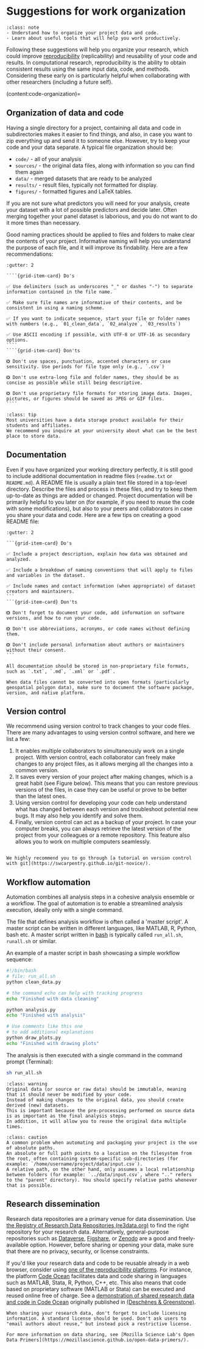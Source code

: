 # Suggestions for work organization 

```{admonition} Key objectives
:class: note
- Understand how to organize your project data and code.
- Learn about useful tools that will help you work productively.
```

Following these suggestions will help you organize your research, which could improve [reproducibility](https://the-turing-way.netlify.com) (replicability) and reusability of your code and results. In computational research, reproducibility is the ability to obtain consistent results using the same input data, code, and methods. Considering these early on is particularly helpful when collaborating with other researchers (including a future self). 

(content:code-organization)=
## Organization of data and code

Having a single directory for a project, containing all data and code in subdirectories 
makes it easier to find things, and also, in case you want to zip everything up and send it to someone else.
However, try to keep your code and your data separate. A typical file organization should be:

  - `code/` - all of your analysis
  - `sources/` - the original data files, along with information so you can find them again
  - `data/` - merged datasets that are ready to be analyzed
  - `results/` - result files, typically not formatted for display.
  - `figures/` - formatted figures and LaTeX tables.

If you are not sure what predictors you will need for your analysis,
create your dataset with a lot of possible predictors and decide
later.  Often merging together your panel dataset is laborious, and
you do not want to do it more times than necessary.

Good naming practices should be applied to files and folders to make clear the contents of your project. Informative naming will help you understand the purpose of each file, and it will improve its findability. Here are a few recommendations:

`````{grid}
:gutter: 2

````{grid-item-card} Do's

✅ Use delimiters (such as underscores "_" or dashes "-") to separate information contained in the file name.

✅ Make sure file names are informative of their contents, and be consistent in using a naming scheme. 

✅ If you want to indicate sequence, start your file or folder names with numbers (e.g., `01_clean_data`, `02_analyze`, `03_results`)

✅ Use ASCII encoding if possible, with UTF-8 or UTF-16 as secondary options.
````
````{grid-item-card} Don'ts

❎ Don't use spaces, punctuation, accented characters or case sensitivity. Use periods for file type only (e.g., `.csv`)

❎ Don't use extra-long file and folder names, they should be as concise as possible while still being descriptive. 

❎ Don't use proprietary file formats for storing image data. Images, pictures, or figures should be saved as JPEG or GIF files.
````
`````


```{admonition} Data storage 
:class: tip
Most universities have a data storage product available for their students and affiliates. 
We recommend you inquire at your university about what can be the best place to store data.
```

## Documentation

Even if you have organized your working directory perfectly, it is still good to include additional documentation in readme files (`readme.txt` or `README.md`). A README file is usually a plain text file stored in a top-level directory. Describe the files and process in these files, and try to keep them up-to-date as things are added or changed. Project documentation will be primarily helpful to you later on (for example, if you need to reuse the code with some modifications), but also to your peers and collaborators in case you share your data and code. Here are a few tips on creating a good README file:


````{grid}
:gutter: 2

```{grid-item-card} Do's

✅ Include a project description, explain how data was obtained and analyzed.

✅ Include a breakdown of naming conventions that will apply to files and variables in the dataset.

✅ Include names and contact information (when appropriate) of dataset creators and maintainers.
```
```{grid-item-card} Don'ts

❎ Don't forget to document your code, add information on software versions, and how to run your code.

❎ Don't use abbreviations, acronyms, or code names without defining them.

❎ Don't include personal information about authors or maintainers without their consent.
```
````

```{note}
All documentation should be stored in non-proprietary file formats, such as `.txt`, `.md`, `.xml` or `.pdf`.
```

```{note}
When data files cannot be converted into open formats (particularly geospatial polygon data), make sure to document the software package, version, and native platform.
```

## Version control

We recommend using version control to track changes to your code files. There are many advantages to using version control software, and here we list a few:

1. It enables multiple collaborators to simultaneously work on a single project. With version control, each collaborator can freely make changes to any project files, as it allows merging all the changes into a common version.
2. It saves every version of your project after making changes, which is a great habit (see Figure below). This means that you can restore previous versions of the files, in case they can be useful or prove to be better than the latest ones. 
3. Using version control for developing your code can help understand what has changed between each version and troubleshoot potential new bugs. It may also help you identify and solve them.
4. Finally, version control can act as a backup of your project. In case your computer breaks, you can always retrieve the latest version of the project from your colleagues or a remote repository. This feature also allows you to work on multiple computers seamlessly. 

```{figure} https://www.groovecommerce.com/hs-fs/hub/188845/file-4063238065-png/blog-files/version-control-comic.png
```

```{seealso}
We highly recommend you to go through [a tutorial on version control with git](https://swcarpentry.github.io/git-novice/).
```

## Workflow automation

Automation combines all analysis steps in a cohesive analysis ensemble or a workflow. 
The goal of automation is to enable a streamlined analysis execution, ideally only with a single command. 

The file that defines analysis workflow is often called a 'master script'. A master script can be written in different languages, like MATLAB, R, Python, bash etc. A master script written in [bash](http://swcarpentry.github.io/shell-novice/) is typically called `run_all.sh`, `runall.sh` or similar.

An example of a master script in bash showcasing a simple workflow sequence:

```bash
#!/bin/bash
# file: run_all.sh
python clean_data.py

# the command echo can help with tracking progress
echo "Finished with data cleaning"

python analysis.py
echo "Finished with analysis"

# Use comments like this one
# to add additional explanations
python draw_plots.py
echo "Finished with drawing plots"
```

The analysis is then executed with a single command in the command prompt (Terminal):

```bash
sh run_all.sh
```

```{admonition} Immutable data
:class: warning
Original data (or source or raw data) should be immutable, meaning that it should never be modified by your code. 
Instead of making changes to the original data, you should create derived (new) datasets.
This is important because the pre-processing performed on source data is as important as the final analysis steps.
In addition, it will allow you to reuse the original data multiple times.
```

```{admonition} Relative and absolute paths
:class: caution
A common problem when automating and packaging your project is the use of absolute paths.
An absolute or full path points to a location on the filesystem from the root, often containing system-specific sub-directories (for example: `/home/username/project/data/input.csv`). 
A relative path, on the other hand, only assumes a local relationship between folders (for example: `../data/input.csv`, where ".." refers to the "parent" directory). You should specify relative paths whenever that is possible.
```

## Research dissemination


Research data repositories are a primary venue for data dissemination. Use [the Registry of Research Data Repositories (re3data.org)](https://www.re3data.org) to find the right repository for your research data. Alternatively, general-purpose repositories such as [Dataverse](https://dataverse.harvard.edu/), [Figshare](https://figshare.com/), or [Zenodo](https://zenodo.org/) are a good and freely-available option. However, before sharing or opening your data, make sure that there are no privacy, security, or license constraints. 

If you'd like your research data and code to be reusable already in a web browser, consider using [one of the reproducibility platforms](https://researchintegrityjournal.biomedcentral.com/articles/10.1186/s41073-020-00095-y). For instance, the platform [Code Ocean](https://codeocean.com) facilitates data and code sharing in languages such as MATLAB, Stata, R, Python, C++, etc. This also means that code based on proprietary software (MATLAB or Stata) can be executed and reused online free of charge. See a [demonstration of shared research data and code in Code Ocean](https://codeocean.com/capsule/8792614) originally published in [(Deschênes & Greenstone)](https://www.aeaweb.org/articles?id=10.1257/app.3.4.152).

```{note}
When sharing your research data, don't forget to include licensing information. A standard license should be used. Don't ask users to "email authors about reuse," but instead pick a restrictive license.
```

```{seealso}
For more information on data sharing, see [Mozilla Science Lab's Open Data Primers](https://mozillascience.github.io/open-data-primers/).
```
